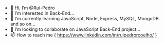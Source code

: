 - 👋 Hi, I’m @Rui-Pedro
- 👀 I’m interested in Back-End...
- 🌱 I’m currently learning JavaScript, Node, Express, MySQL, MongoDB and so on...
- 💞️ I’m looking to collaborate on JavaScript Back-End project...
- 📫 How to reach me { https://www.linkedin.com/in/ruipedrorcoelho/ }

<!---
Rui-Pedror/Rui-Pedror is a ✨ special ✨ repository because its `README.md` (this file) appears on your GitHub profile.
You can click the Preview link to take a look at your changes.
--->
